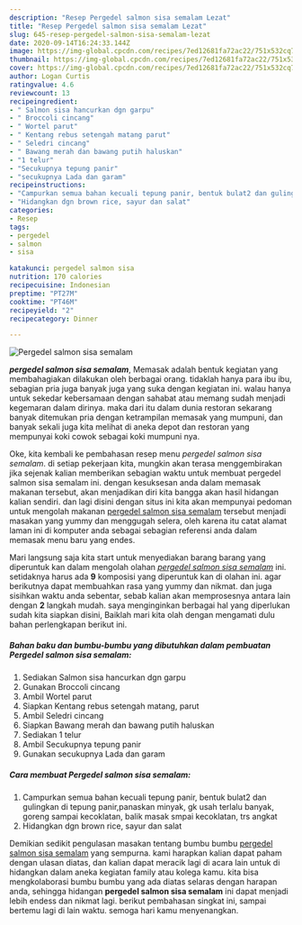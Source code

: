 ```yaml
---
description: "Resep Pergedel salmon sisa semalam Lezat"
title: "Resep Pergedel salmon sisa semalam Lezat"
slug: 645-resep-pergedel-salmon-sisa-semalam-lezat
date: 2020-09-14T16:24:33.144Z
image: https://img-global.cpcdn.com/recipes/7ed12681fa72ac22/751x532cq70/pergedel-salmon-sisa-semalam-foto-resep-utama.jpg
thumbnail: https://img-global.cpcdn.com/recipes/7ed12681fa72ac22/751x532cq70/pergedel-salmon-sisa-semalam-foto-resep-utama.jpg
cover: https://img-global.cpcdn.com/recipes/7ed12681fa72ac22/751x532cq70/pergedel-salmon-sisa-semalam-foto-resep-utama.jpg
author: Logan Curtis
ratingvalue: 4.6
reviewcount: 13
recipeingredient:
- " Salmon sisa hancurkan dgn garpu"
- " Broccoli cincang"
- " Wortel parut"
- " Kentang rebus setengah matang parut"
- " Seledri cincang"
- " Bawang merah dan bawang putih haluskan"
- "1 telur"
- "Secukupnya tepung panir"
- "secukupnya Lada dan garam"
recipeinstructions:
- "Campurkan semua bahan kecuali tepung panir, bentuk bulat2 dan gulingkan di tepung panir,panaskan minyak, gk usah terlalu banyak, goreng sampai kecoklatan, balik masak smpai kecoklatan, trs angkat"
- "Hidangkan dgn brown rice, sayur dan salat"
categories:
- Resep
tags:
- pergedel
- salmon
- sisa

katakunci: pergedel salmon sisa 
nutrition: 170 calories
recipecuisine: Indonesian
preptime: "PT27M"
cooktime: "PT46M"
recipeyield: "2"
recipecategory: Dinner

---
```



![Pergedel salmon sisa semalam](https://img-global.cpcdn.com/recipes/7ed12681fa72ac22/751x532cq70/pergedel-salmon-sisa-semalam-foto-resep-utama.jpg)

<b><i>pergedel salmon sisa semalam</i></b>, Memasak adalah bentuk kegiatan yang membahagiakan dilakukan oleh berbagai orang. tidaklah hanya para ibu ibu, sebagian pria juga banyak juga yang suka dengan kegiatan ini. walau hanya untuk sekedar kebersamaan dengan sahabat atau memang sudah menjadi kegemaran dalam dirinya. maka dari itu dalam dunia restoran sekarang banyak ditemukan pria dengan ketrampilan memasak yang mumpuni, dan banyak sekali juga kita melihat di aneka depot dan restoran yang mempunyai koki cowok sebagai koki mumpuni nya.



Oke, kita kembali ke pembahasan resep menu <i>pergedel salmon sisa semalam</i>. di setiap pekerjaan kita, mungkin akan terasa menggembirakan jika sejenak kalian memberikan sebagian waktu untuk membuat pergedel salmon sisa semalam ini. dengan kesuksesan anda dalam memasak makanan tersebut, akan menjadikan diri kita bangga akan hasil hidangan kalian sendiri. dan lagi disini dengan situs ini kita akan mempunyai pedoman untuk mengolah makanan <u>pergedel salmon sisa semalam</u> tersebut menjadi masakan yang yummy dan menggugah selera, oleh karena itu catat alamat laman ini di komputer anda sebagai sebagian referensi anda dalam memasak menu baru yang endes.


Mari langsung saja kita start untuk menyediakan barang barang yang diperuntuk kan dalam mengolah olahan <u><i>pergedel salmon sisa semalam</i></u> ini. setidaknya harus ada <b>9</b> komposisi yang diperuntuk kan di olahan ini. agar berikutnya dapat membuahkan rasa yang yummy dan nikmat. dan juga sisihkan waktu anda sebentar, sebab kalian akan memprosesnya antara lain dengan <b>2</b> langkah mudah. saya menginginkan berbagai hal yang diperlukan sudah kita siapkan disini, Baiklah mari kita olah dengan mengamati dulu bahan perlengkapan berikut ini.

<!--inarticleads1-->

##### Bahan baku dan bumbu-bumbu yang dibutuhkan dalam pembuatan Pergedel salmon sisa semalam:

1. Sediakan  Salmon sisa hancurkan dgn garpu
1. Gunakan  Broccoli cincang
1. Ambil  Wortel parut
1. Siapkan  Kentang rebus setengah matang, parut
1. Ambil  Seledri cincang
1. Siapkan  Bawang merah dan bawang putih haluskan
1. Sediakan 1 telur
1. Ambil Secukupnya tepung panir
1. Gunakan secukupnya Lada dan garam




<!--inarticleads2-->

##### Cara membuat Pergedel salmon sisa semalam:

1. Campurkan semua bahan kecuali tepung panir, bentuk bulat2 dan gulingkan di tepung panir,panaskan minyak, gk usah terlalu banyak, goreng sampai kecoklatan, balik masak smpai kecoklatan, trs angkat
1. Hidangkan dgn brown rice, sayur dan salat




Demikian sedikit pengulasan masakan tentang bumbu bumbu <u>pergedel salmon sisa semalam</u> yang sempurna. kami harapkan kalian dapat paham dengan ulasan diatas, dan kalian dapat meracik lagi di acara lain untuk di hidangkan dalam aneka kegiatan family atau kolega kamu. kita bisa mengkolaborasi bumbu bumbu yang ada diatas selaras dengan harapan anda, sehingga hidangan <b>pergedel salmon sisa semalam</b> ini dapat menjadi lebih endess dan nikmat lagi. berikut pembahasan singkat ini, sampai bertemu lagi di lain waktu. semoga hari kamu menyenangkan.

